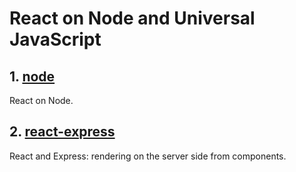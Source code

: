 # React on Node and Universal JavaScript

## 1. [node](node)

React on Node.

## 2. [react-express](react-express)

React and Express: rendering on the server side from components.